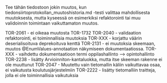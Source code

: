 Tee tähän tiedostoon jokin muutos, kun tiedonsiirtoprotokollan_muutoshistoria.md -testi valittaa mahdollisesta muutoksesta, mutta kyseessä on esimerkiksi refaktorointi tai muu validoinnin toimintaan vaikuttamaton muutos.

TOR-2061 - ei oikeaa muutosta
TOR-1732
TOR-2040 - validaation refaktorointi, ei toiminnallisia muutoksia
TOR-XXX - korjattu väärin deserialisoituva deprekoituva kenttä
TOR-2131 - ei muutoksia skeemaan, muutos @EnumValues-annotaation näkymiseen dokumentaatiossa.
TOR-XXX - vaihdettu dokumentaatioon termi oppilashallinto --> opintohallinto
TOR-2238 - lisätty Arvioinniton-kantaluokka, mutta itse skeeman rakenne ei ole muuttunut
TOR-2047 - Muutettu vain tietomallin käliin vaikuttavaa osaa, ei vaikutusta koulutusjärjestelmiin
TOR-2222 - lisätty tietomalliin traitteja, jolla ei ole toiminnallisia vaikutuksia
